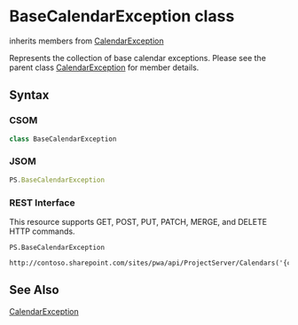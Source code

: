 [comment]: # (Name:BaseCalendarException)
[comment]: # (Name:Microsoft.ProjectServer.BaseCalendarException)
[comment]: # (Type:class)
[comment]: # (Status:Verified)

# <a name="name"></a>BaseCalendarException class

inherits members from [CalendarException](CalendarException.md)<br/>

<a name="description"></a>Represents the collection of base calendar exceptions.  Please see the parent class [CalendarException](CalendarException.md) for member details.

## <a name="syntax"></a>Syntax

### CSOM

```cs
class BaseCalendarException 
```
### JSOM

```javascript
PS.BaseCalendarException
```
### REST Interface

This resource supports GET, POST, PUT, PATCH, MERGE, and DELETE HTTP commands.

```
PS.BaseCalendarException

http://contoso.sharepoint.com/sites/pwa/api/ProjectServer/Calendars('{calendarid}')/BaseCalendarExceptions({id})
```

## <a name="seeAlso"></a>See Also
[CalendarException](CalendarException.md)
